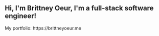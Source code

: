 <h2>Hi, I'm Brittney Oeur, I'm a full-stack software engineer!</h2> 
My portfolio: https://brittneyoeur.me
